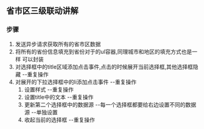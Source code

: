 ## 省市区三级联动讲解

### 步骤

1. 发送异步请求获取所有的省市区数据
2. 将所有的省份信息填充到省份对于的ul容器,同理城市和地区的填充方式也是一样   可以封装
3. 对选择框中的title区域添加点击事件,点击的时候展开当前选择框,其他选择框隐藏  --重复操作
4. 对展开的下拉选择框中的li添加点击事件     --重复操作
   1. 设置样式					   --重复操作
   2. 设置title中的文本               --重复操作
   3. 更新第二个选择框中的数据源  --每一个选择框都要给右边设置不同的数据源 --单独设置
   4. 收起当前的选择框				--重复操作